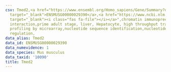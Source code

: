 ```yaml
---
csv: Tmed2,<a href="https://www.ensembl.org/Homo_sapiens/Gene/Summary?db=core;g=ENSMUSG00000029390"
  target="_blank">ENSMUSG00000029390</a>,<a href="https://www.ncbi.nlm.nih.gov/pubmed/23834426"
  target="_blank"><i class="fas fa-file"></i></a>",chromatin immunoprecipitation assay,direct
  interaction,prime adult stage, liver, Hepatocyte, high throughput transcription
  profiling by microarray,nucleotide sequence identification,nucleotide sequence identification,transcriptional
  regulation,
data_alias: Tmed2
data_id: ENSMUSG00000029390
data_numevidence: 1
data_species: Mus musculus
data_taxid: '10090'
title: Tmed2
---
```

